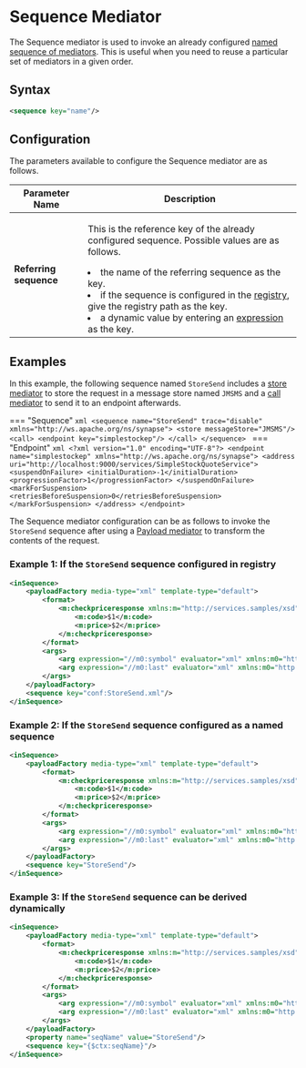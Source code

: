 # Sequence Mediator

The Sequence mediator is used to invoke an already configured [named sequence of mediators]({{base_path}}/reference/mediation-sequences/#named-sequences). This is useful when you need to reuse a particular set of mediators in a given order.

## Syntax


```xml
<sequence key="name"/>
```

## Configuration

The parameters available to configure the Sequence mediator are as follows.

<table>
<thead>
<tr class="header">
<th>Parameter Name</th>
<th>Description</th>
</tr>
</thead>
<tbody>
<tr class="even">
<td><strong>Referring sequence</strong></td>
<td><div class="content-wrapper">
<p>This is the reference key of the already configured sequence. Possible values are as follows.</p>
<li>the name of the referring sequence as the key.</li>
<li>if the sequence is configured in the <a href="{{base_path}}/get-started/key-concepts/#registry">registry</a>, give the registry path as the key.</li>
<li>a dynamic value by entering an <a href="{{base_path}}/reference/synapse-properties/expressions">expression</a> as the key.</li>
</div>
</td>
</tr>
</tbody>
</table>

## Examples

In this example, the following sequence named `StoreSend` includes a [store mediator]({{base_path}}/reference/mediators/store-mediator) to store the request in a message store named `JMSMS` and a [call mediator]({{base_path}}/reference/mediators/call-mediator) to send it to an endpoint afterwards.

=== "Sequence"
    ```xml
    <sequence name="StoreSend" trace="disable" xmlns="http://ws.apache.org/ns/synapse">
        <store messageStore="JMSMS"/>
        <call>
            <endpoint key="simplestockep"/>
        </call>
    </sequence>
    ```
=== "Endpoint"
    ```xml
    <?xml version="1.0" encoding="UTF-8"?>
    <endpoint name="simplestockep" xmlns="http://ws.apache.org/ns/synapse">
        <address uri="http://localhost:9000/services/SimpleStockQuoteService">
            <suspendOnFailure>
                <initialDuration>-1</initialDuration>
                <progressionFactor>1</progressionFactor>
            </suspendOnFailure>
            <markForSuspension>
                <retriesBeforeSuspension>0</retriesBeforeSuspension>
            </markForSuspension>
        </address>
    </endpoint>
    ```

The Sequence mediator configuration can be as follows to invoke the `StoreSend` sequence after using a [Payload mediator]({{base_path}}/reference/mediators/payloadfactory-mediator) to transform the contents of the request.

### Example 1: If the `StoreSend` sequence configured in registry

```xml 
<inSequence>
    <payloadFactory media-type="xml" template-type="default">
        <format>
            <m:checkpriceresponse xmlns:m="http://services.samples/xsd">
                <m:code>$1</m:code>
                <m:price>$2</m:price>
            </m:checkpriceresponse>
        </format>
        <args>
            <arg expression="//m0:symbol" evaluator="xml" xmlns:m0="http://services.samples/xsd"/>
            <arg expression="//m0:last" evaluator="xml" xmlns:m0="http://services.samples/xsd"/>
        </args>
    </payloadFactory>
    <sequence key="conf:StoreSend.xml"/>
</inSequence>
```

### Example 2: If the `StoreSend` sequence configured as a named sequence

```xml 
<inSequence>
    <payloadFactory media-type="xml" template-type="default">
        <format>
            <m:checkpriceresponse xmlns:m="http://services.samples/xsd">
                <m:code>$1</m:code>
                <m:price>$2</m:price>
            </m:checkpriceresponse>
        </format>
        <args>
            <arg expression="//m0:symbol" evaluator="xml" xmlns:m0="http://services.samples/xsd"/>
            <arg expression="//m0:last" evaluator="xml" xmlns:m0="http://services.samples/xsd"/>
        </args>
    </payloadFactory>
    <sequence key="StoreSend"/>
</inSequence>
```

### Example 3: If the `StoreSend` sequence can be derived dynamically

```xml 
<inSequence>
    <payloadFactory media-type="xml" template-type="default">
        <format>
            <m:checkpriceresponse xmlns:m="http://services.samples/xsd">
                <m:code>$1</m:code>
                <m:price>$2</m:price>
            </m:checkpriceresponse>
        </format>
        <args>
            <arg expression="//m0:symbol" evaluator="xml" xmlns:m0="http://services.samples/xsd"/>
            <arg expression="//m0:last" evaluator="xml" xmlns:m0="http://services.samples/xsd"/>
        </args>
    </payloadFactory>
    <property name="seqName" value="StoreSend"/>
	<sequence key="{$ctx:seqName}"/>
</inSequence>
```